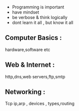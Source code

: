 - Programming is important
- have mindset
- be verbose & think logically
- dont learn it all , but know it all
## Computer Basics :
hardware,software etc
## Web & Internet :
http,dns,web servers,ftp,smtp
## Networking :
Tcp ip,arp , devices , types,routing